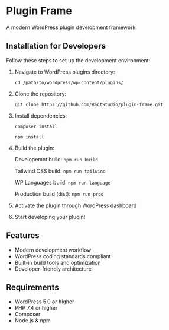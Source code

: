 # Plugin Frame

A modern WordPress plugin development framework.

## Installation for Developers

Follow these steps to set up the development environment:

1. Navigate to WordPress plugins directory:
    
    `cd /path/to/wordpress/wp-content/plugins/`
    

2. Clone the repository:
    
    `git clone https://github.com/RactStudio/plugin-frame.git`
    

3. Install dependencies:
    
    `composer install`
    
    
    `npm install`
    

4. Build the plugin:
    
    Developemnt build: `npm run build`

    Tailwind CSS build: `npm run tailwind`

    WP Languages build: `npm run language`
    
    Production build (dist): `npm run prod`
    

5. Activate the plugin through WordPress dashboard

6. Start developing your plugin!

## Features

- Modern development workflow
- WordPress coding standards compliant
- Built-in build tools and optimization
- Developer-friendly architecture

## Requirements

- WordPress 5.0 or higher
- PHP 7.4 or higher
- Composer
- Node.js & npm
